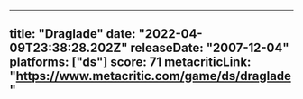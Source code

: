 
---
title: "Draglade"
date: "2022-04-09T23:38:28.202Z"
releaseDate: "2007-12-04"
platforms: ["ds"]
score: 71
metacriticLink: "https://www.metacritic.com/game/ds/draglade"
---
